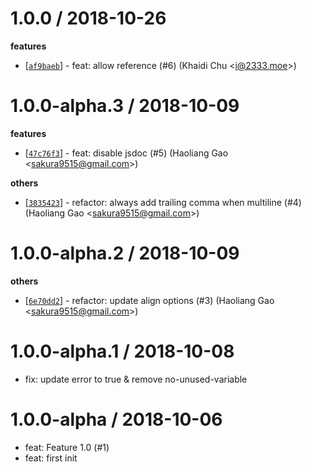 
1.0.0 / 2018-10-26
==================

**features**
  * [[`af9baeb`](http://github.com/eggjs/tslint-config-egg/commit/af9baeb5933835176e5bed6572559fa46b12e901)] - feat: allow reference (#6) (Khaidi Chu <<i@2333.moe>>)

1.0.0-alpha.3 / 2018-10-09
==================

**features**
  * [[`47c76f3`](http://github.com/eggjs/tslint-config-egg/commit/47c76f35561e35b0087bf67f568171d35ac45a99)] - feat: disable jsdoc (#5) (Haoliang Gao <<sakura9515@gmail.com>>)

**others**
  * [[`3835423`](http://github.com/eggjs/tslint-config-egg/commit/38354231ae5563fdef885e2aec9b3b1765b46226)] - refactor: always add trailing comma when multiline (#4) (Haoliang Gao <<sakura9515@gmail.com>>)

1.0.0-alpha.2 / 2018-10-09
==================

**others**
  * [[`6e70dd2`](http://github.com/eggjs/tslint-config-egg/commit/6e70dd2b13e7d2ec981ce786f1e88c117a3036b6)] - refactor: update align options (#3) (Haoliang Gao <<sakura9515@gmail.com>>)

1.0.0-alpha.1 / 2018-10-08
==========================

  * fix: update error to true & remove no-unused-variable

1.0.0-alpha / 2018-10-06
========================

  * feat: Feature 1.0 (#1)
  * feat: first init
